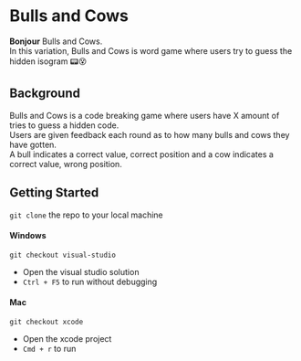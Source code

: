 # Bulls and  Cows

<b>Bonjour</b> Bulls and Cows.<br>
In this variation, Bulls and Cows is word game where users try to guess the hidden isogram 📟😵

## Background
Bulls and Cows is a code breaking game where users have X amount of tries to guess a hidden code.<br>
Users are given feedback each round as to how many bulls and cows they have gotten.<br>
A bull indicates a correct value, correct position and a cow indicates a correct value, wrong position.

## Getting Started

`git clone` the repo to your local machine

#### Windows
 `git checkout visual-studio`
 - Open the visual studio solution
 - `Ctrl + F5` to run without debugging

#### Mac
`git checkout xcode`
- Open the xcode project
- `Cmd + r` to run
